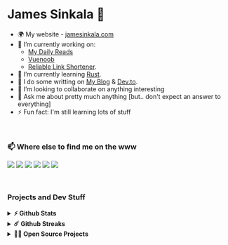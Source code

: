 # James Sinkala 👊

- 🌍 My website - [jamesinkala.com](https://jamesinkala.com)
- 🔭 I’m currently working on:
  - [My Daily Reads](https://mdr.jamesinkala.com)
  - [Vuenoob](https://vuenoob.com)
  - [Reliable Link Shortener](https://rls.jamesinkala.com).
- 🌱 I’m currently learning [Rust](https://www.rust-lang.org).
- 📝 I do some writting on [My Blog](https://jamesinkala.com/blog) & [Dev.to](https://dev.to/xinnks).
- 👯 I’m looking to collaborate on anything interesting
- 💬 Ask me about pretty much anything [but.. don't expect an answer to everything]
- ⚡ Fun fact: I'm still learning lots of stuff

<br>

### 📫 Where else to find me on the www

<p>
<a href="https://dev.to/xinnks" target="_blank"><img src="https://img.shields.io/badge/dev.to-%2307107A.svg?&style=for-the-badge&logo=dev.to&logoColor=white"/></a> <a href="https://codepen.io/xinnks" target="_blank"><img src="https://img.shields.io/badge/codepen-%23000000.svg?&style=for-the-badge&logo=codepen&logoColor=white"/></a> <a href="https://www.linkedin.com/in/jamesinkala/" target="_blank"><img src="https://img.shields.io/badge/linkedin-%230077B5.svg?&style=for-the-badge&logo=linkedin&logoColor=white"/></a> <a href="https://twitter.com/xinnks" target="_blank"><img src="https://img.shields.io/badge/twitter-%2300ACED.svg?&style=for-the-badge&logo=twitter&logoColor=white"/></a> <a href="https://www.behance.net/jamessinkala" target="_blank"><img src="https://img.shields.io/badge/behance-%23053EFF.svg?&style=for-the-badge&logo=behance&logoColor=white"/></a> <a href="https://dribbble.com/xinnks" target="_blank"><img src="https://img.shields.io/badge/dribbble-%23EA4C89.svg?&style=for-the-badge&logo=dribbble&logoColor=white"/></a>
</p>

<br>

### Projects and Dev Stuff

<details>	
  <summary><b>⚡ Github Stats</b></summary>

  <br />
  <img height="180em" src="https://github-readme-stats.vercel.app/api?username=xinnks&show_icons=true&hide_border=true&count_private=true&include_all_commits=true" />
  <img height="180em" src="https://github-readme-stats.vercel.app/api/top-langs/?username=xinnks&show_icons=true&hide_border=true&layout=compact&langs_count=8"/>
</details>

<details>	
  <summary><b>☄️ Github Streaks</b></summary>

  <br />
  <img height="180em" src="https://github-readme-streak-stats.herokuapp.com/?user=xinnks&hide_border=true" />
</details>

<details>
  <summary><b>🧑‍🚀 Open Source Projects</b></summary>

  <br />
  <table>
    <thead align="center">
      <tr border: none;>
        <td><b>💻 Projects</b></td>
        <td><b>🌟 Stars</b></td>
        <td><b>🍴 Forks</b></td>
        <td><b>🐛 Issues</b></td>
        <td><b>🔔 Pull Requests</b></td>
        <td><b>👨‍💻 Language</b></td>
      </tr>
    </thead>
    <tbody>
      <tr>
	<td><a href="https://github.com/xinnks/xns-audio-player"><b>🎵 xns-audio-player</b></a></td>
        <td><img alt="Stars" src="https://img.shields.io/github/stars/xinnks/xns-audio-player?style=flat-square&labelColor=343b41"/></td>
        <td><img alt="Forks" src="https://img.shields.io/github/forks/xinnks/xns-audio-player?style=flat-square&labelColor=343b41"/></td>
        <td><img alt="Issues" src="https://img.shields.io/github/issues/xinnks/xns-audio-player?style=flat-square"/></td>
        <td><img alt="Pull Requests" src="https://img.shields.io/github/issues-pr/xinnks/xns-audio-player?style=flat-square"/></td>
        <td><img alt="Language" src="https://img.shields.io/github/languages/top/xinnks/xns-audio-player?style=flat-square"/></td>
      </tr>
      <tr>
	<td><a href="https://github.com/xinnks/vue-cloudinary-uploader"><b>📬 turqw-newsletter</b></a></td>
        <td><img alt="Stars" src="https://img.shields.io/github/stars/xinnks/turqw-newsletter?style=flat-square&labelColor=343b41"/></td>
        <td><img alt="Forks" src="https://img.shields.io/github/forks/xinnks/turqw-newsletter?style=flat-square&labelColor=343b41"/></td>
        <td><img alt="Issues" src="https://img.shields.io/github/issues/xinnks/turqw-newsletter?style=flat-square"/></td>
        <td><img alt="Pull Requests" src="https://img.shields.io/github/issues-pr/xinnks/turqw-newsletter?style=flat-square"/></td>
        <td><img alt="Language" src="https://img.shields.io/github/languages/top/xinnks/turqw-newsletter?label=typescript&style=flat-square"/></td>
      </tr>
      <tr>
	<td><a href="https://github.com/xinnks/vue-cloudinary-uploader"><b>📤 vue-cloudinary-uploader</b></a></td>
        <td><img alt="Stars" src="https://img.shields.io/github/stars/xinnks/vue-cloudinary-uploader?style=flat-square&labelColor=343b41"/></td>
        <td><img alt="Forks" src="https://img.shields.io/github/forks/xinnks/vue-cloudinary-uploader?style=flat-square&labelColor=343b41"/></td>
        <td><img alt="Issues" src="https://img.shields.io/github/issues/xinnks/vue-cloudinary-uploader?style=flat-square"/></td>
        <td><img alt="Pull Requests" src="https://img.shields.io/github/issues-pr/xinnks/vue-cloudinary-uploader?style=flat-square"/></td>
        <td><img alt="Language" src="https://img.shields.io/github/languages/top/xinnks/vue-cloudinary-uploader?label=javascript&style=flat-square"/></td>
      </tr>
      <tr>
	<td><a href="https://github.com/xinnks/xns-audio-player-simple"><b>🎵 xns-audio-player-simple</b></a></td>
        <td><img alt="Stars" src="https://img.shields.io/github/stars/xinnks/xns-audio-player-simple?style=flat-square&labelColor=343b41"/></td>
        <td><img alt="Forks" src="https://img.shields.io/github/forks/xinnks/xns-audio-player-simple?style=flat-square&labelColor=343b41"/></td>
        <td><img alt="Issues" src="https://img.shields.io/github/issues/xinnks/xns-audio-player-simple?style=flat-square"/></td>
        <td><img alt="Pull Requests" src="https://img.shields.io/github/issues-pr/xinnks/xns-audio-player-simple?style=flat-square"/></td>
        <td><img alt="Language" src="https://img.shields.io/github/languages/top/xinnks/xns-audio-player-simple?style=flat-square"/></td> 
      </tr>
      <tr>
	<td><a href="https://github.com/xinnks/xns-seek-bar"><b>⏳ xns-seek-bar</b></a></td>
        <td><img alt="Stars" src="https://img.shields.io/github/stars/xinnks/xns-seek-bar?style=flat-square&labelColor=343b41"/></td>
        <td><img alt="Forks" src="https://img.shields.io/github/forks/xinnks/xns-seek-bar?style=flat-square&labelColor=343b41"/></td>
        <td><img alt="Issues" src="https://img.shields.io/github/issues/xinnks/xns-seek-bar?style=flat-square"/></td>
        <td><img alt="Pull Requests" src="https://img.shields.io/github/issues-pr/xinnks/xns-seek-bar?style=flat-square"/></td>
        <td><img alt="Language" src="https://img.shields.io/github/languages/top/xinnks/xns-seek-bar?style=flat-square"/></td> 
      </tr>
      <tr>
	<td><a href="https://github.com/xinnks/rls"><b>🔗 Reliable Link Shortener </b></a></td>
        <td><img alt="Stars" src="https://img.shields.io/github/stars/xinnks/rls?style=flat-square&labelColor=343b41"/></td>
        <td><img alt="Forks" src="https://img.shields.io/github/forks/xinnks/rls?style=flat-square&labelColor=343b41"/></td>
        <td><img alt="Issues" src="https://img.shields.io/github/issues/xinnks/rls?style=flat-square"/></td>
        <td><img alt="Pull Requests" src="https://img.shields.io/github/issues-pr/xinnks/rls?style=flat-square"/></td>
        <td><img alt="Language" src="https://img.shields.io/github/languages/top/xinnks/rls?style=flat-square"/></td> 
      </tr>
      <tr>
	<td><a href="https://github.com/vuenoob/code-examples"><b>👶 vuenoob/code-examples </b></a></td>
        <td><img alt="Stars" src="https://img.shields.io/github/stars/vuenoob/code-examples?style=flat-square&labelColor=343b41"/></td>
        <td><img alt="Forks" src="https://img.shields.io/github/forks/vuenoob/code-examples?style=flat-square&labelColor=343b41"/></td>
        <td><img alt="Issues" src="https://img.shields.io/github/issues/vuenoob/code-examples?style=flat-square"/></td>
        <td><img alt="Pull Requests" src="https://img.shields.io/github/issues-pr/vuenoob/code-examples?style=flat-square"/></td>
        <td><img alt="Language" src="https://img.shields.io/github/languages/top/vuenoob/code-examples?style=flat-square"/></td> 
      </tr>
    </tbody>
  </table>
  <br />
</details>
